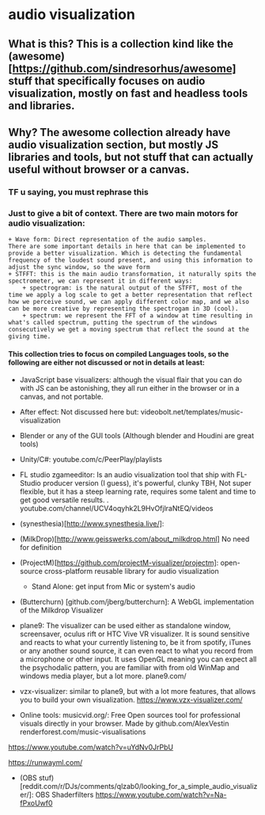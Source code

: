 # audio visualization

## What is this? This is a collection kind like the (awesome)[https://github.com/sindresorhus/awesome] stuff that specifically focuses on audio visualization, mostly on fast and headless tools and libraries.
## Why? The awesome collection already have audio visualization section, but mostly JS libraries and tools, but not stuff that can actually useful without browser or a canvas.

### TF u saying, you must rephrase this
### Just to give a bit of context. There are two main motors for audio visualization:
    + Wave form: Direct representation of the audio samples.
    There are some important details in here that can be implemented to provide a better visualization. Which is detecting the fundamental frequency of the loudest sound present, and using this information to adjust the sync window, so the wave form
    + STFFT: this is the main audio transformation, it naturally spits the spectrometer, we can represent it in different ways:
        + spectrogram: is the natural output of the STFFT, most of the time we apply a log scale to get a better representation that reflect how we perceive sound, we can apply different color map, and we also can be more creative by representing the spectrogam in 3D (cool).
        + spectrum: we represent the FFT of a window at time resulting in what's called spectrum, putting the spectrum of the windows consecutively we get a moving spectrum that reflect the sound at the giving time.


#### This collection tries to focus on compiled Languages tools, so the following are either not discussed or not in details at least:
+ JavaScript base visualizers: although the visual flair that you can do with JS can be astonishing, they all run either in the browser or in a canvas, and not portable.
+ After effect:  Not discussed here but: videobolt.net/templates/music-visualization
+ Blender or any of the GUI tools (Although blender and Houdini are great tools)
+ Unity/C#: youtube.com/c/PeerPlay/playlists
+ FL studio zgameeditor: Is an audio visualization tool that ship with FL-Studio producer version (I guess), it's powerful, clunky TBH, Not super flexible, but it has a steep learning rate, requires some talent and time to get good versatile results. .
youtube.com/channel/UCV4oqyhk2L9HvOfjlraNtEQ/videos


+ (synesthesia)[http://www.synesthesia.live/]: 
+ (MilkDrop)[http://www.geisswerks.com/about_milkdrop.html] No need for definition
+ (ProjectM)[https://github.com/projectM-visualizer/projectm]: 
open-source cross-platform reusable library for audio visualization
    + Stand Alone: get input from Mic or system's audio

+ (Butterchurn) [github.com/jberg/butterchurn]: 
A WebGL implementation of the Milkdrop Visualizer

+ plane9: The visualizer can be used either as standalone window, screensaver, oculus rift or HTC Vive VR visualizer. It is sound sensitive and reacts to what your currently listening to, be it from spotify, iTunes or any another sound source, it can even react to what you record from a microphone or other input.
It uses OpenGL meaning you can expect all the psychodalic pattern, you are familiar with from old WinMap and windows media player, but a lot more.
 plane9.com/

+ vzx-visualizer: similar to plane9, but with a lot more features, that allows you to build your own visualization.
https://www.vzx-visualizer.com/

+ Online tools:
musicvid.org/: Free Open sources tool for professional visuals directly in your browser. Made by github.com/AlexVestin
renderforest.com/music-visualisations


https://www.youtube.com/watch?v=uYdNv0JrPbU

https://runwayml.com/

+ (OBS stuf)[reddit.com/r/DJs/comments/qlzab0/looking_for_a_simple_audio_visualizer/]:
OBS Shaderfilters
https://www.youtube.com/watch?v=Na-fPxoUwf0
